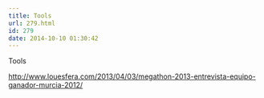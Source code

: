 ```yaml
---
title: Tools
url: 279.html
id: 279
date: 2014-10-10 01:30:42
---
```


Tools

http://www.louesfera.com/2013/04/03/megathon-2013-entrevista-equipo-ganador-murcia-2012/

&nbsp;